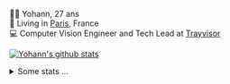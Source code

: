 <p>
  👨🏻 <bold>Yohann</bold>, 27 ans<br/>
  💼 Living in <a href="https://www.google.com/maps?q=paris">Paris</a>, France<br/>
  💻 Computer Vision Engineer and Tech Lead at <a href="https://trayvisor.com/">Trayvisor</a><br/>
</p>

<a href="https://github.com/anuraghazra/github-readme-stats"><img align="center" src="https://github-readme-stats-go94hl40s-yohann84l.vercel.app//api?username=yohann84L&show_icons=true&include_all_commits=true" alt="Yohann's github stats" /> </a>


<details>
  <summary>Some stats ...</summary><br/>
  

<!--START_SECTION:waka-->
![Code Time](http://img.shields.io/badge/Code%20Time-1%2C129%20hrs%2016%20mins-blue)

![Profile Views](http://img.shields.io/badge/Profile%20Views-0-blue)

**🐱 My GitHub Data** 

> 📦 440.8 kB Used in GitHub's Storage 
 > 
> 🚫 Not Opted to Hire
 > 
> 📜 26 Public Repositories 
 > 
> 🔑 21 Private Repositories 
 > 
**I'm an Early 🐤** 

```text
🌞 Morning                18547 commits       ████████░░░░░░░░░░░░░░░░░   31.06 % 
🌆 Daytime                33895 commits       ██████████████░░░░░░░░░░░   56.76 % 
🌃 Evening                7127 commits        ███░░░░░░░░░░░░░░░░░░░░░░   11.94 % 
🌙 Night                  145 commits         ░░░░░░░░░░░░░░░░░░░░░░░░░   00.24 % 
```
📅 **I'm Most Productive on Wednesday** 

```text
Monday                   11067 commits       █████░░░░░░░░░░░░░░░░░░░░   18.53 % 
Tuesday                  10990 commits       █████░░░░░░░░░░░░░░░░░░░░   18.40 % 
Wednesday                12768 commits       █████░░░░░░░░░░░░░░░░░░░░   21.38 % 
Thursday                 11836 commits       █████░░░░░░░░░░░░░░░░░░░░   19.82 % 
Friday                   11867 commits       █████░░░░░░░░░░░░░░░░░░░░   19.87 % 
Saturday                 379 commits         ░░░░░░░░░░░░░░░░░░░░░░░░░   00.63 % 
Sunday                   807 commits         ░░░░░░░░░░░░░░░░░░░░░░░░░   01.35 % 
```


📊 **This Week I Spent My Time On** 

```text
🕑︎ Time Zone: Europe/Paris

💬 Programming Languages: 
No Activity Tracked This Week

🔥 Editors: 
No Activity Tracked This Week

💻 Operating System: 
No Activity Tracked This Week
```

**I Mostly Code in Python** 

```text
Python                   26 repos            ██████████████░░░░░░░░░░░   54.17 % 
Jupyter Notebook         5 repos             ███░░░░░░░░░░░░░░░░░░░░░░   10.42 % 
JavaScript               3 repos             ██░░░░░░░░░░░░░░░░░░░░░░░   06.25 % 
HTML                     2 repos             █░░░░░░░░░░░░░░░░░░░░░░░░   04.17 % 
Shell                    1 repo              █░░░░░░░░░░░░░░░░░░░░░░░░   02.08 % 
```




 Last Updated on 24/09/2024 00:37:36 UTC
<!--END_SECTION:waka-->

